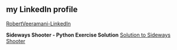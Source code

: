 ## my LinkedIn profile ##
[RobertVeeramani-LinkedIn](https://www.linkedin.com/in/robert-veeramani-b9195462/)


**Sideways Shooter - Python Exercise Solution**
[Solution to Sideways Shooter](https://github.com/robertgveeramani/Robert-G-Veeramani)
